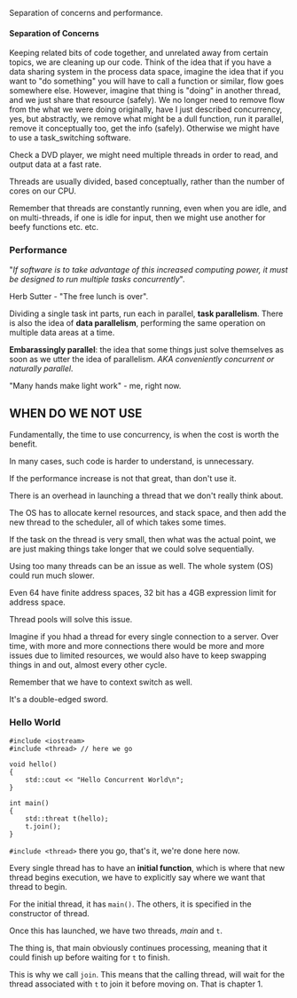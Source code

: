 Separation of concerns and performance. 

#### Separation of Concerns
Keeping related bits of code together, and unrelated away from certain topics, we are cleaning up our code. 
Think of the idea that if you have a data sharing system in the process data space, imagine the idea that if you want to "do something" you will have to call a function or similar, flow goes somewhere else. However, imagine that thing is "doing" in another thread, and we just share that resource (safely). 
We no longer need to remove flow from the what we were doing originally, have I just described concurrency, yes, but abstractly, we remove what might be a dull function, run it parallel, remove it conceptually too, get the info (safely). 
Otherwise we might have to use a task_switching software. 

Check a DVD player, we might need multiple threads in order to read, and output data at a fast rate. 

Threads are usually divided, based conceptually, rather than the number of cores on our CPU. 

Remember that threads are constantly running, even when you are idle, and on multi-threads, if one is idle for input, then we might use another for beefy functions etc. etc.

### Performance
"*If software is to take advantage of this increased computing power, it must be designed to run multiple tasks concurrently*". 

Herb Sutter - "The free lunch is over". 

Dividing a single task int parts, run each in parallel, **task parallelism**. 
There is also the idea of **data parallelism**, performing the same operation on multiple data areas at a time. 

**Embarassingly parallel**: the idea that some things just solve themselves as soon as we utter the idea of parallelism. 
*AKA conveniently concurrent or naturally parallel*. 

"Many hands make light work" - me, right now. 


## WHEN DO WE NOT USE
Fundamentally, the time to use concurrency, is when the cost is worth the benefit. 

In many cases, such code is harder to understand, is unnecessary.

If the performance increase is not that great, than don't use it. 

There is an overhead in launching a thread that we don't really think about. 

The OS has to allocate kernel resources, and stack space, and then add the new thread to the scheduler, all of which takes some times. 

If the task on the thread is very small, then what was the actual point, we are just making things take longer that we could solve sequentially. 

Using too many threads can be an issue as well. The whole system (OS) could run much slower. 

Even 64 have finite address spaces, 32 bit has a 4GB expression limit for address space. 

Thread pools will solve this issue. 

Imagine if you hhad a thread for every single connection to a server. Over time, with more and more connections there would be more and more issues due to limited resources, we would also have to keep swapping things in and out, almost every other cycle. 

Remember that we have to context switch as well. 

It's a double-edged sword. 

### Hello World
```
#include <iostream> 
#include <thread> // here we go

void hello()
{ 
	std::cout << "Hello Concurrent World\n";
}

int main()
{ 
	std::threat t(hello);
	t.join();
}
```

`#include <thread>` there you go, that's it, we're done here now. 

Every single thread has to have an **initial function**, which is where that new thread begins execution, we have to explicitly say where we want that thread to begin. 

For the initial thread, it has `main()`. 
The others, it is specified in the constructor of thread. 

Once this has launched, we have two threads, *main* and `t`. 

The thing is, that main obviously continues processing, meaning that it could finish up before waiting for `t` to finish. 

This is why we call `join`.  This means that the calling thread, will wait for the thread associated with `t` to join it before moving on. 
 That is chapter 1. 
 